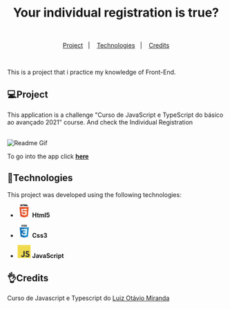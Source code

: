 
<h1  align="center">Your individual registration is true?</h1>
<br>
<p  align="center">
<a  href="#computerproject">Project</a>&nbsp;&nbsp;&nbsp;|&nbsp;&nbsp;&nbsp;
<a  href="#rockettechnologies">Technologies</a>&nbsp;&nbsp;&nbsp;|&nbsp;&nbsp;&nbsp;
<a  href="#ok_handcredits">Credits</a>
</p>

<br>

<p>This is a project that i practice my knowledge of Front-End.</p>

## :computer:Project

<p>This application is a challenge "Curso de JavaScript e TypeScript do básico ao avançado 2021" course. And check the Individual Registration</p>
<br>

<img  src="Readme.gif"  alt="Readme Gif">

<br>

<span>To go into the app click <a  href="https://wesley-cpf.netlify.app/"  target="_blanck"> **here** </a></span>
  

## :rocket:Technologies

  
This project was developed using the following technologies:

- <img  height="30"  src="https://raw.githubusercontent.com/github/explore/80688e429a7d4ef2fca1e82350fe8e3517d3494d/topics/html/html.png"> **Html5**

- <img  height="30"  src="https://raw.githubusercontent.com/github/explore/80688e429a7d4ef2fca1e82350fe8e3517d3494d/topics/css/css.png"> **Css3**

- <img  height="30"  src="https://raw.githubusercontent.com/github/explore/80688e429a7d4ef2fca1e82350fe8e3517d3494d/topics/javascript/javascript.png"> **JavaScript**

## :ok_hand:Credits

Curso de Javascript e Typescript do [Luiz Otávio Miranda](https://www.udemy.com/user/luiz-otavio-miranda/)
